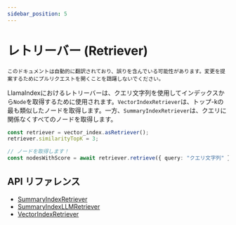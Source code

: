 ```yaml
---
sidebar_position: 5
---
```


# レトリーバー (Retriever)

`このドキュメントは自動的に翻訳されており、誤りを含んでいる可能性があります。変更を提案するためにプルリクエストを開くことを躊躇しないでください。`

LlamaIndexにおけるレトリーバーは、クエリ文字列を使用してインデックスから`Node`を取得するために使用されます。`VectorIndexRetriever`は、トップ-kの最も類似したノードを取得します。一方、`SummaryIndexRetriever`は、クエリに関係なくすべてのノードを取得します。

```typescript
const retriever = vector_index.asRetriever();
retriever.similarityTopK = 3;

// ノードを取得します！
const nodesWithScore = await retriever.retrieve({ query: "クエリ文字列" });
```

## API リファレンス

- [SummaryIndexRetriever](../../api/classes/SummaryIndexRetriever.md)
- [SummaryIndexLLMRetriever](../../api/classes/SummaryIndexLLMRetriever.md)
- [VectorIndexRetriever](../../api/classes/VectorIndexRetriever.md)
